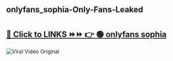 
 ## onlyfans_sophia-Only-Fans-Leaked

# <h2><a href="https://clipsfans.com/onlyfans_sophia&ref=git">🔗 Click to LINKS ⏩⏩ 👉 🟢 onlyfans sophia </a></h2>

<a href="https://clipsfans.com/onlyfans_sophia&ref=git" rel="nofollow" data-target="animated-image.originalLink"><img src="https://i.ibb.co.com/xMMVF88/686577567.gif" alt="Viral Video Original" style="max-width: 100%; display: inline-block;" data-target="animated-image.originalImage"></a>
